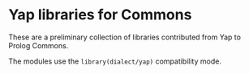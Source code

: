 # Yap libraries for Commons

These are a preliminary collection of libraries contributed from Yap
to Prolog Commons.

The modules use the `library(dialect/yap)` compatibility mode.
